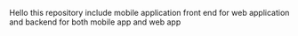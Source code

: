 Hello
this repository include mobile application front end for web application and backend for both mobile app and web app
